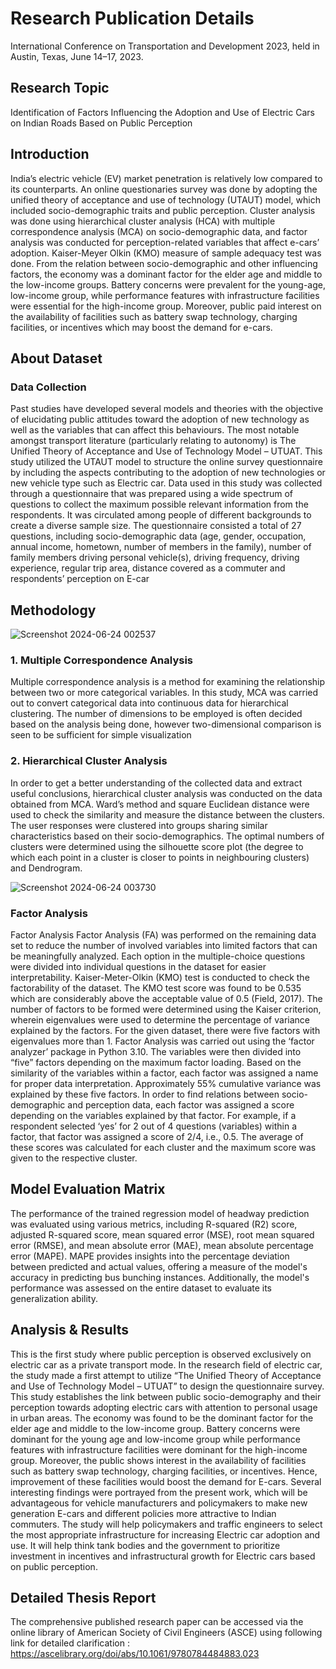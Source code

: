 
# Research Publication Details
International Conference on Transportation and Development 2023, held in Austin, Texas, June 14–17, 2023.
## Research Topic

Identification of Factors Influencing the Adoption and Use of Electric Cars on Indian Roads Based on Public Perception

## Introduction
India’s electric vehicle (EV) market penetration is relatively low compared to its counterparts. An online questionaries survey was done by adopting the unified theory of acceptance and use of technology (UTAUT) model, which included socio-demographic traits and public perception. Cluster analysis was done using hierarchical cluster analysis (HCA) with multiple correspondence analysis (MCA) on socio-demographic data, and factor analysis was conducted for perception-related variables that affect e-cars’ adoption. Kaiser-Meyer Olkin (KMO) measure of sample adequacy test was done. From the relation between socio-demographic and other influencing factors, the economy was a dominant factor for the elder age and middle to the low-income groups. Battery concerns were prevalent for the young-age, low-income group, while performance features with infrastructure facilities were essential for the high-income group. Moreover, public paid interest on the availability of facilities such as battery swap technology, charging facilities, or incentives which may boost the demand for e-cars.
## About Dataset
### Data Collection
Past studies have developed several models and theories with the objective of elucidating public attitudes toward the adoption of new technology as well as the variables that can affect this behaviours.  The most notable amongst transport literature (particularly relating to autonomy) is The Unified Theory of Acceptance and Use of Technology Model – UTUAT. This study utilized the UTAUT model to structure the online survey questionnaire by including the aspects contributing to the adoption of new technologies or new vehicle type such as Electric car. 
Data used in this study was collected through a questionnaire that was prepared using a wide spectrum of questions to collect the maximum possible relevant information from the respondents. It was circulated among people of different backgrounds to create a diverse sample size. The questionnaire consisted a total of 27 questions, including socio-demographic data (age, gender, occupation, annual income, hometown, number of members in the family), number of family members driving personal vehicle(s), driving frequency, driving experience, regular trip area, distance covered as a commuter and respondents’ perception on E-car

## Methodology

![Screenshot 2024-06-24 002537](https://github.com/Balasaheb-Mule/E-cars-Publication/assets/138377175/349fc419-049d-402f-9b20-9a90844acfe5)

### 1. Multiple Correspondence Analysis 
Multiple correspondence analysis is a method for examining the relationship between two or more categorical variables. In this study, MCA was carried out to convert categorical data into continuous data for hierarchical clustering. The number of dimensions to be employed is often decided based on the analysis being done, however two-dimensional comparison is seen to be sufficient for simple visualization 


### 2. Hierarchical Cluster Analysis
In order to get a better understanding of the collected data and extract useful conclusions, hierarchical cluster analysis was conducted on the data obtained from MCA. Ward’s method and square Euclidean distance were used to check the similarity and measure the distance between the clusters. The user responses were clustered into groups sharing similar characteristics based on their socio-demographics. The optimal numbers of clusters were determined using the silhouette score plot (the degree to which each point in a cluster is closer to points in neighbouring clusters) and Dendrogram.

![Screenshot 2024-06-24 003730](https://github.com/Balasaheb-Mule/E-cars-Publication/assets/138377175/a4e9fc19-40b2-4e9e-9658-aefe9e27147f)

### Factor Analysis
Factor Analysis
Factor Analysis (FA) was performed on the remaining data set to reduce the number of involved variables into limited factors that can be meaningfully analyzed. Each option in the multiple-choice questions were divided into individual questions in the dataset for easier interpretability. 
Kaiser-Meter-Olkin (KMO) test is conducted to check the factorability of the dataset. The KMO test score was found to be 0.535 which are considerably above the acceptable value of 0.5 (Field, 2017). The number of factors to be formed were determined using the Kaiser criterion, wherein eigenvalues were used to determine the percentage of variance explained by the factors. For the given dataset, there were five factors with eigenvalues more than 1. Factor Analysis was carried out using the ‘factor analyzer’ package in Python 3.10. The variables were then divided into “five” factors depending on the maximum factor loading. Based on the similarity of the variables within a factor, each factor was assigned a name for proper data interpretation. Approximately 55% cumulative variance was explained by these five factors.
In order to find relations between socio-demographic and perception data, each factor was assigned a score depending on the variables explained by that factor. For example, if a respondent selected ‘yes’ for 2 out of 4 questions (variables) within a factor, that factor was assigned a score of 2/4, i.e., 0.5. The average of these scores was calculated for each cluster and the maximum score was given to the respective cluster.

## Model Evaluation Matrix
The performance of the trained regression model of headway prediction was evaluated using various metrics, including R-squared (R2) score, adjusted R-squared score, mean squared error (MSE), root mean squared error (RMSE), and mean absolute error (MAE), mean absolute percentage error (MAPE). MAPE provides insights into the percentage deviation between predicted and actual values, offering a measure of the model's accuracy in predicting bus bunching instances. Additionally, the model's performance was assessed on the entire dataset to evaluate its generalization ability.
## Analysis & Results
This is the first study where public perception is observed exclusively on electric car as a private transport mode. In the research field of electric car, the study made a first attempt to utilize “The Unified Theory of Acceptance and Use of Technology Model – UTUAT” to design the questionnaire survey. This study establishes the link between public socio-demography and their perception towards adopting electric cars with attention to personal usage in urban areas. The economy was found to be the dominant factor for the elder age and middle to the low-income group. Battery concerns were dominant for the young age and low-income group while performance features with infrastructure facilities were dominant for the high-income group. Moreover, the public shows interest in the availability of facilities such as battery swap technology, charging facilities, or incentives. Hence, improvement of these facilities would boost the demand for E-cars. Several interesting findings were portrayed from the present work, which will be advantageous for vehicle manufacturers and policymakers to make new generation E-cars and different policies more attractive to Indian commuters. The study will help policymakers and traffic engineers to select the most appropriate infrastructure for increasing Electric car adoption and use. It will help think tank bodies and the government to prioritize investment in incentives and infrastructural growth for Electric cars based on public perception.


## Detailed Thesis Report
The comprehensive published research paper can be accessed via the online library of  American Society of Civil Engineers (ASCE) using following link for detailed clarification :
https://ascelibrary.org/doi/abs/10.1061/9780784484883.023
